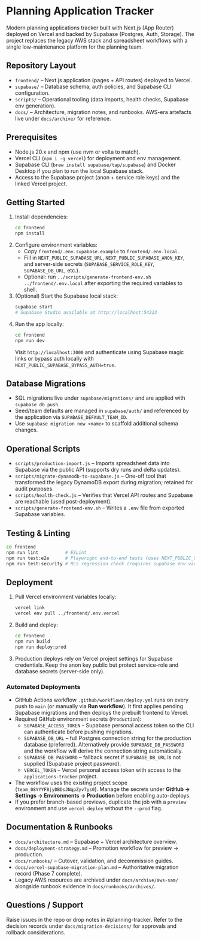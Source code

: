 # Planning Application Tracker

Modern planning applications tracker built with Next.js (App Router) deployed on Vercel and backed by Supabase (Postgres, Auth, Storage). The project replaces the legacy AWS stack and spreadsheet workflows with a single low-maintenance platform for the planning team.

## Repository Layout
- `frontend/` – Next.js application (pages + API routes) deployed to Vercel.
- `supabase/` – Database schema, auth policies, and Supabase CLI configuration.
- `scripts/` – Operational tooling (data imports, health checks, Supabase env generation).
- `docs/` – Architecture, migration notes, and runbooks. AWS-era artefacts live under `docs/archive/` for reference.

## Prerequisites
- Node.js 20.x and npm (use nvm or volta to match).
- Vercel CLI (`npm i -g vercel`) for deployment and env management.
- Supabase CLI (`brew install supabase/tap/supabase`) and Docker Desktop if you plan to run the local Supabase stack.
- Access to the Supabase project (anon + service role keys) and the linked Vercel project.

## Getting Started
1. Install dependencies:
   ```bash
   cd frontend
   npm install
   ```
2. Configure environment variables:
   - Copy `frontend/.env.supabase.example` to `frontend/.env.local`.
   - Fill in `NEXT_PUBLIC_SUPABASE_URL`, `NEXT_PUBLIC_SUPABASE_ANON_KEY`, and server-side secrets (`SUPABASE_SERVICE_ROLE_KEY`, `SUPABASE_DB_URL`, etc.).
   - Optional: run `../scripts/generate-frontend-env.sh ../frontend/.env.local` after exporting the required variables to shell.
3. (Optional) Start the Supabase local stack:
   ```bash
   supabase start
   # Supabase Studio available at http://localhost:54323
   ```
4. Run the app locally:
   ```bash
   cd frontend
   npm run dev
   ```
   Visit `http://localhost:3000` and authenticate using Supabase magic links or bypass auth locally with `NEXT_PUBLIC_SUPABASE_BYPASS_AUTH=true`.

## Database Migrations
- SQL migrations live under `supabase/migrations/` and are applied with `supabase db push`.
- Seed/team defaults are managed in `supabase/auth/` and referenced by the application via `SUPABASE_DEFAULT_TEAM_ID`.
- Use `supabase migration new <name>` to scaffold additional schema changes.

## Operational Scripts
- `scripts/production-import.js` – Imports spreadsheet data into Supabase via the public API (supports dry runs and delta updates).
- `scripts/migrate-dynamodb-to-supabase.js` – One-off tool that transformed the legacy DynamoDB export during migration; retained for audit purposes.
- `scripts/health-check.js` – Verifies that Vercel API routes and Supabase are reachable (used post-deployment).
- `scripts/generate-frontend-env.sh` – Writes a `.env` file from exported Supabase variables.

## Testing & Linting
```bash
cd frontend
npm run lint          # ESLint
npm run test:e2e      # Playwright end-to-end tests (uses NEXT_PUBLIC_SUPABASE_URL)
npm run test:security # RLS regression check (requires supabase env vars)
```

## Deployment
1. Pull Vercel environment variables locally:
   ```bash
   vercel link
   vercel env pull ../frontend/.env.vercel
   ```
2. Build and deploy:
   ```bash
   cd frontend
   npm run build
   npm run deploy:prod
   ```
3. Production deploys rely on Vercel project settings for Supabase credentials. Keep the anon key public but protect service-role and database secrets (server-side only).

### Automated Deployments
- GitHub Actions workflow `.github/workflows/deploy.yml` runs on every push to `main` (or manually via **Run workflow**). It first applies pending Supabase migrations and then deploys the prebuilt frontend to Vercel.
- Required GitHub environment secrets (`Production`):
  - `SUPABASE_ACCESS_TOKEN` – Supabase personal access token so the CLI can authenticate before pushing migrations.
  - `SUPABASE_DB_URL` – full Postgres connection string for the production database (preferred). Alternatively provide `SUPABASE_DB_PASSWORD` and the workflow will derive the connection string automatically.
  - `SUPABASE_DB_PASSWORD` – fallback secret if `SUPABASE_DB_URL` is not supplied (Supabase project password).
  - `VERCEL_TOKEN` – Vercel personal access token with access to the `applications-tracker` project.
- The workflow uses the existing project scope (`team_08YYYF8jyDBDsJNqpZyv7ys0`). Manage the secrets under **GitHub → Settings → Environments → Production** before enabling auto-deploys.
- If you prefer branch-based previews, duplicate the job with a `preview` environment and use `vercel deploy` without the `--prod` flag.

## Documentation & Runbooks
- `docs/architecture.md` – Supabase + Vercel architecture overview.
- `docs/deployment-strategy.md` – Promotion workflow for preview → production.
- `docs/runbooks/` – Cutover, validation, and decommission guides.
- `docs/vercel-supabase-migration-plan.md` – Authoritative migration record (Phase 7 complete).
- Legacy AWS resources are archived under `docs/archive/aws-sam/` alongside runbook evidence in `docs/runbooks/archives/`.

## Questions / Support
Raise issues in the repo or drop notes in #planning-tracker. Refer to the decision records under `docs/migration-decisions/` for approvals and rollback considerations.
